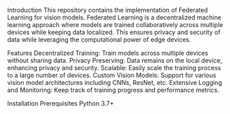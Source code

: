 Introduction
This repository contains the implementation of Federated Learning for vision models. Federated Learning is a decentralized machine learning approach where models are trained collaboratively across multiple devices while keeping data localized. This ensures privacy and security of data while leveraging the computational power of edge devices.

Features
Decentralized Training: Train models across multiple devices without sharing data.
Privacy Preserving: Data remains on the local device, enhancing privacy and security.
Scalable: Easily scale the training process to a large number of devices.
Custom Vision Models: Support for various vision model architectures including CNNs, ResNet, etc.
Extensive Logging and Monitoring: Keep track of training progress and performance metrics.


Installation
Prerequisites
Python 3.7+
